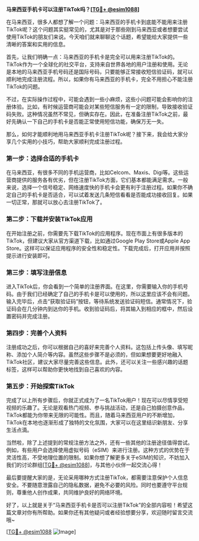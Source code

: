 **马来西亚手机卡可以注册TikTok吗？[[TG💪+ @esim1088](https://t.me/s/esim1088)]**

在马来西亚，很多人都想了解一个问题：马来西亚的手机卡到底能不能用来注册TikTok呢？这个问题其实挺常见的，尤其是对于那些刚到马来西亚或者想要尝试使用TikTok的朋友们来说。今天咱们就来聊聊这个话题，希望能给大家提供一些清晰的答案和实用的信息。

首先，让我们明确一点：马来西亚的手机卡是完全可以用来注册TikTok的。TikTok作为一个全球化的社交平台，支持来自世界各地的用户注册和使用。无论是本地的马来西亚手机号码还是国际号码，只要能够正常接收短信验证码，就可以顺利地完成注册流程。所以，如果你有马来西亚的手机卡，完全不用担心不能注册TikTok的问题。

不过，在实际操作过程中，可能会遇到一些小麻烦，这些小问题可能会影响你的注册体验。比如，有时候运营商可能会对某些短信服务有一定的限制，导致接收验证码失败。这种情况虽然不常见，但确实存在。因此，在准备注册TikTok之前，最好先确认一下自己的手机卡是否能正常使用短信功能，确保万无一失。

那么，如何才能顺利地用马来西亚手机卡注册TikTok呢？接下来，我会给大家分享几个实用的小技巧，帮助大家顺利完成注册过程。

### 第一步：选择合适的手机卡

在马来西亚，有很多不同的手机运营商，比如Celcom、Maxis、Digi等。这些运营商提供的服务各有优劣，但在注册TikTok方面，它们基本都能满足需求。一般来说，选择一个信号稳定、网络速度快的手机卡会更有利于注册过程。如果你不确定自己的手机卡是否适合，可以试着发送几条短信看看是否能成功接收回复。如果一切正常，那就可以放心去注册TikTok了。

### 第二步：下载并安装TikTok应用

在开始注册之前，你需要先下载TikTok的应用程序。现在市面上有很多版本的TikTok，但建议大家从官方渠道下载，比如通过Google Play Store或Apple App Store。这样可以保证应用程序的安全性和稳定性。下载完成后，打开应用并按照提示进行安装即可。

### 第三步：填写注册信息

进入TikTok后，你会看到一个简单的注册界面。在这里，你需要输入你的手机号码。由于我们已经确定了自己的手机卡是可以使用的，所以这里应该不会有问题。输入完毕后，点击“获取验证码”按钮，等待系统发送验证码短信。通常情况下，验证码会在几分钟内到达你的手机。收到验证码后，将其输入到相应的框中，然后设置密码并完成注册。

### 第四步：完善个人资料

注册成功之后，你可以根据自己的喜好来完善个人资料。这包括上传头像、填写昵称、添加个人简介等内容。虽然这些步骤不是必须的，但如果想要更好地融入TikTok社区，建议大家尽量完善这些信息。此外，还可以关注一些感兴趣的话题标签，这样可以帮助你更快地找到自己喜欢的内容。

### 第五步：开始探索TikTok

完成了以上所有步骤后，你就正式成为了一名TikTok用户！现在可以尽情享受短视频的乐趣了。无论是观看热门视频、参与挑战活动，还是自己拍摄创意作品，TikTok都能为你带来无限的可能性。而且，随着马来西亚用户的不断增加，TikTok在本地也逐渐形成了独特的文化氛围，大家可以在这里结识新朋友、分享生活点滴。

当然啦，除了上述提到的常规注册方法之外，还有一些其他的注册途径值得尝试。例如，有些用户会选择使用虚拟号码（eSIM）来进行注册。这种方式的优势在于灵活性高，不受地理位置的限制。如果你想了解更多关于eSIM的知识，不妨加入我们的讨论群组[[TG💪+ @esim1088](https://t.me/s/esim1088)]，与其他小伙伴一起交流心得！

最后要提醒大家的是，无论采用哪种方式注册TikTok，都需要注意保护个人信息安全。不要随意泄露自己的隐私数据，避免不必要的风险。同时也要遵守平台规则，尊重他人创作成果，共同维护良好的网络环境。

好了，以上就是关于“马来西亚手机卡是否可以注册TikTok”的全部内容啦！希望这篇文章对你有所帮助。如果你还有其他疑问或者经验想要分享，欢迎随时留言交流哦~ 

[[TG💪+ @esim1088](https://t.me/s/esim1088) ![Image](https://i.postimg.cc/4NQfJmqS/Snipaste-2025-05-13-00-14-12.png)]